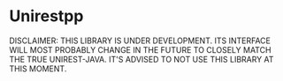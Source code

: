 # Unirestpp

DISCLAIMER: THIS LIBRARY IS UNDER DEVELOPMENT. ITS INTERFACE WILL MOST PROBABLY CHANGE IN THE FUTURE TO CLOSELY MATCH THE TRUE UNIREST-JAVA. IT'S ADVISED TO NOT USE THIS LIBRARY AT THIS MOMENT.
